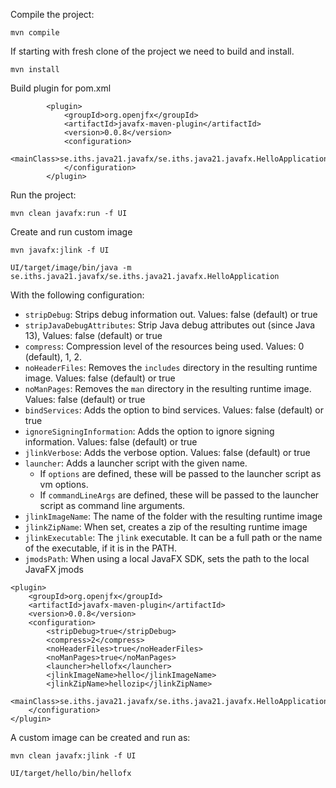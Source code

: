 Compile the project:

```
mvn compile
```
If starting with fresh clone of the project we need to build and install.

```
mvn install
```

Build plugin for pom.xml

            <plugin>
                <groupId>org.openjfx</groupId>
                <artifactId>javafx-maven-plugin</artifactId>
                <version>0.0.8</version>
                <configuration>
                    <mainClass>se.iths.java21.javafx/se.iths.java21.javafx.HelloApplication</mainClass>
                </configuration>
            </plugin>

Run the project:

```
mvn clean javafx:run -f UI
```

Create and run custom image

```
mvn javafx:jlink -f UI

UI/target/image/bin/java -m se.iths.java21.javafx/se.iths.java21.javafx.HelloApplication
```

With the following configuration:

- `stripDebug`: Strips debug information out. Values: false (default) or true
- `stripJavaDebugAttributes`: Strip Java debug attributes out (since Java 13), Values: false (default) or true
- `compress`: Compression level of the resources being used. Values: 0 (default), 1, 2.
- `noHeaderFiles`: Removes the `includes` directory in the resulting runtime image. Values: false (default) or true
- `noManPages`: Removes the `man` directory in the resulting runtime image. Values: false (default) or true
- `bindServices`: Adds the option to bind services. Values: false (default) or true
- `ignoreSigningInformation`: Adds the option to ignore signing information. Values: false (default) or true
- `jlinkVerbose`: Adds the verbose option. Values: false (default) or true
- `launcher`: Adds a launcher script with the given name.
    - If `options` are defined, these will be passed to the launcher script as vm options.
    - If `commandLineArgs` are defined, these will be passed to the launcher script as command line arguments.
- `jlinkImageName`: The name of the folder with the resulting runtime image
- `jlinkZipName`: When set, creates a zip of the resulting runtime image
- `jlinkExecutable`: The `jlink` executable. It can be a full path or the name of the executable, if it is in the PATH.
- `jmodsPath`: When using a local JavaFX SDK, sets the path to the local JavaFX jmods

```
<plugin>
    <groupId>org.openjfx</groupId>
    <artifactId>javafx-maven-plugin</artifactId>
    <version>0.0.8</version>
    <configuration>
        <stripDebug>true</stripDebug>
        <compress>2</compress>
        <noHeaderFiles>true</noHeaderFiles>
        <noManPages>true</noManPages>
        <launcher>hellofx</launcher>
        <jlinkImageName>hello</jlinkImageName>
        <jlinkZipName>hellozip</jlinkZipName>
        <mainClass>se.iths.java21.javafx/se.iths.java21.javafx.HelloApplication</mainClass>
    </configuration>
</plugin>
```

A custom image can be created and run as:

```
mvn clean javafx:jlink -f UI

UI/target/hello/bin/hellofx
```